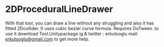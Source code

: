 # 2DProceduralLineDrawer
With that tool, you can draw a line without any struggling and also it has fitted 2Dcollider.
It uses cubic bezier curve formula. Requires DoTween.
to use it download Tool.Unitypackage
ig & twitter : erkutsoglu
mail: erkutsoglu@gmail.com to get more help.
